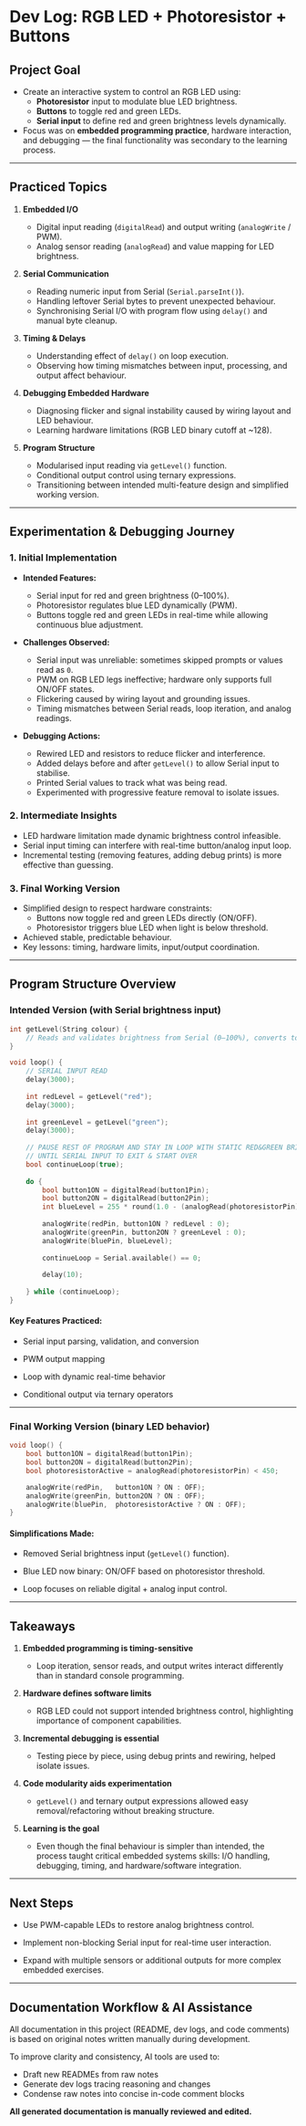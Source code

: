 # Dev Log: RGB LED + Photoresistor + Buttons

## Project Goal

- Create an interactive system to control an RGB LED using:
  - **Photoresistor** input to modulate blue LED brightness.
  - **Buttons** to toggle red and green LEDs.
  - **Serial input** to define red and green brightness levels dynamically.
- Focus was on **embedded programming practice**, hardware interaction, and debugging — the final functionality was secondary to the learning process.

---
## Practiced Topics

1. **Embedded I/O**
   - Digital input reading (`digitalRead`) and output writing (`analogWrite` / PWM).
   - Analog sensor reading (`analogRead`) and value mapping for LED brightness.

2. **Serial Communication**
   - Reading numeric input from Serial (`Serial.parseInt()`).
   - Handling leftover Serial bytes to prevent unexpected behaviour.
   - Synchronising Serial I/O with program flow using `delay()` and manual byte cleanup.

3. **Timing & Delays**
   - Understanding effect of `delay()` on loop execution.
   - Observing how timing mismatches between input, processing, and output affect behaviour.

4. **Debugging Embedded Hardware**
   - Diagnosing flicker and signal instability caused by wiring layout and LED behaviour.
   - Learning hardware limitations (RGB LED binary cutoff at ~128).

5. **Program Structure**
   - Modularised input reading via `getLevel()` function.
   - Conditional output control using ternary expressions.
   - Transitioning between intended multi-feature design and simplified working version.

---
## Experimentation & Debugging Journey

### 1. Initial Implementation

- **Intended Features:**
  - Serial input for red and green brightness (0–100%).
  - Photoresistor regulates blue LED dynamically (PWM).
  - Buttons toggle red and green LEDs in real-time while allowing continuous blue adjustment.

- **Challenges Observed:**
  - Serial input was unreliable: sometimes skipped prompts or values read as `0`.
  - PWM on RGB LED legs ineffective; hardware only supports full ON/OFF states.
  - Flickering caused by wiring layout and grounding issues.
  - Timing mismatches between Serial reads, loop iteration, and analog readings.

- **Debugging Actions:**
  - Rewired LED and resistors to reduce flicker and interference.
  - Added delays before and after `getLevel()` to allow Serial input to stabilise.
  - Printed Serial values to track what was being read.
  - Experimented with progressive feature removal to isolate issues.

### 2. Intermediate Insights
- LED hardware limitation made dynamic brightness control infeasible.
- Serial input timing can interfere with real-time button/analog input loop.
- Incremental testing (removing features, adding debug prints) is more effective than guessing.

### 3. Final Working Version
- Simplified design to respect hardware constraints:
	- Buttons now toggle red and green LEDs directly (ON/OFF).
	- Photoresistor triggers blue LED when light is below threshold.
- Achieved stable, predictable behaviour.
- Key lessons: timing, hardware limits, input/output coordination.

---
## Program Structure Overview

### Intended Version (with Serial brightness input)
```cpp
int getLevel(String colour) {
    // Reads and validates brightness from Serial (0–100%), converts to 0–255
}

void loop() {
	// SERIAL INPUT READ
	delay(3000);
	
	int redLevel = getLevel("red");
	delay(3000);
	
	int greenLevel = getLevel("green");
	delay(3000);
	
	// PAUSE REST OF PROGRAM AND STAY IN LOOP WITH STATIC RED&GREEN BRIGHTNESS
	// UNTIL SERIAL INPUT TO EXIT & START OVER
	bool continueLoop(true);
	
	do {
		bool button1ON = digitalRead(button1Pin);
		bool button2ON = digitalRead(button2Pin);
		int blueLevel = 255 * round(1.0 - (analogRead(photoresistorPin)/1023.0));
		
		analogWrite(redPin, button1ON ? redLevel : 0);
		analogWrite(greenPin, button2ON ? greenLevel : 0);
		analogWrite(bluePin, blueLevel);
		
		continueLoop = Serial.available() == 0;
		
		delay(10);
		
	} while (continueLoop);
}
```

#### Key Features Practiced:

- Serial input parsing, validation, and conversion

- PWM output mapping

- Loop with dynamic real-time behavior

- Conditional output via ternary operators

---
### Final Working Version (binary LED behavior)

```cpp
void loop() {
    bool button1ON = digitalRead(button1Pin);
    bool button2ON = digitalRead(button2Pin);
    bool photoresistorActive = analogRead(photoresistorPin) < 450;

    analogWrite(redPin,   button1ON ? ON : OFF);
    analogWrite(greenPin, button2ON ? ON : OFF);
    analogWrite(bluePin,  photoresistorActive ? ON : OFF);
}
```

#### Simplifications Made:

- Removed Serial brightness input (`getLevel()` function).

- Blue LED now binary: ON/OFF based on photoresistor threshold.

- Loop focuses on reliable digital + analog input control.

---
## Takeaways

1. **Embedded programming is timing-sensitive**

    - Loop iteration, sensor reads, and output writes interact differently than in standard console programming.

2. **Hardware defines software limits**

    - RGB LED could not support intended brightness control, highlighting importance of component capabilities.

3. **Incremental debugging is essential**

    - Testing piece by piece, using debug prints and rewiring, helped isolate issues.

4. **Code modularity aids experimentation**

    - `getLevel()` and ternary output expressions allowed easy removal/refactoring without breaking structure.

5. **Learning is the goal**
    
    - Even though the final behaviour is simpler than intended, the process taught critical embedded systems skills: I/O handling, debugging, timing, and hardware/software integration.

---
## Next Steps

- Use PWM-capable LEDs to restore analog brightness control.

- Implement non-blocking Serial input for real-time user interaction.

- Expand with multiple sensors or additional outputs for more complex embedded exercises.

---
## Documentation Workflow & AI Assistance

All documentation in this project (README, dev logs, and code comments) is based on original notes written manually during development.

To improve clarity and consistency, AI tools are used to:

- Draft new READMEs from raw notes
- Generate dev logs tracing reasoning and changes
- Condense raw notes into concise in-code comment blocks

**All generated documentation is manually reviewed and edited.** 